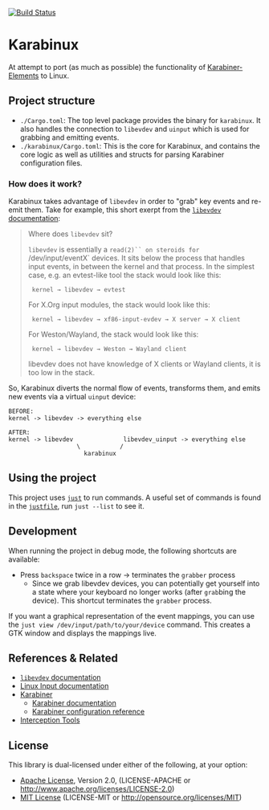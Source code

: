 [![Build Status](https://travis-ci.org/acheronfail/karabinux.svg?branch=master)](https://travis-ci.org/acheronfail/karabinux)

# Karabinux

At attempt to port (as much as possible) the functionality of [Karabiner-Elements] to Linux.

## Project structure

* `./Cargo.toml`: The top level package provides the binary for `karabinux`. It also handles the connection to `libevdev` and `uinput` which is used for grabbing and emitting events.
* `./karabinux/Cargo.toml`: This is the core for Karabinux, and contains the core logic as well as utilities and structs for parsing Karabiner configuration files.

### How does it work?

Karabinux takes advantage of `libevdev` in order to "grab" key events and re-emit them.
Take for example, this short exerpt from the [`libevdev` documentation]:

> Where does `libevdev` sit?
> 
> `libevdev` is essentially a `read(2)`` on steroids for `/dev/input/eventX` devices. It sits below the process that handles input events, in between the kernel and that process. In the simplest case, e.g. an evtest-like tool the stack would look like this:
> 
> ```
>  kernel → libevdev → evtest
> ```
> 
> For X.Org input modules, the stack would look like this:
> 
> ```
>  kernel → libevdev → xf86-input-evdev → X server → X client
> ```
> 
> For Weston/Wayland, the stack would look like this:
> 
> ```
>  kernel → libevdev → Weston → Wayland client
> ```
> 
> libevdev does not have knowledge of X clients or Wayland clients, it is too low in the stack.

So, Karabinux diverts the normal flow of events, transforms them, and emits new events via a virtual `uinput` device:

```
BEFORE:
kernel -> libevdev -> everything else

AFTER:
kernel -> libevdev              libevdev_uinput -> everything else
                   \           /
                     karabinux
```

## Using the project

This project uses [`just`] to run commands.
A useful set of commands is found in the [`justfile`], run `just --list` to see it.

## Development

When running the project in debug mode, the following shortcuts are available:

* Press `backspace` twice in a row -> terminates the `grabber` process
	- Since we grab libevdev devices, you can potentially get yourself into a state where your keyboard no longer works (after `grab`bing the device). This shortcut terminates the `grabber` process.

If you want a graphical representation of the event mappings, you can use the `just view /dev/input/path/to/your/device` command. This creates a GTK window and displays the mappings live. 

## References & Related

* [`libevdev` documentation]
* [Linux Input documentation]
* [Karabiner]
	- [Karabiner documentation]
	- [Karabiner configuration reference]
* [Interception Tools]

## License

This library is dual-licensed under either of the following, at your option:

* [Apache License], Version 2.0, (LICENSE-APACHE or http://www.apache.org/licenses/LICENSE-2.0)
* [MIT License] (LICENSE-MIT or http://opensource.org/licenses/MIT)

[`libevdev` documentation]: https://www.freedesktop.org/software/libevdev/doc/latest/index.html
[Linux Input documentation]: https://www.kernel.org/doc/html/v4.17/input/
[Karabiner-Elements]: https://github.com/tekezo/Karabiner-Elements
[Karabiner]: https://pqrs.org/osx/karabiner/
[Karabiner documentation]: https://pqrs.org/osx/karabiner/json.html
[Karabiner configuration reference]: https://pqrs.org/osx/karabiner/document.html
[Interception Tools]: https://gitlab.com/interception/linux/tools
[`just`]: https://github.com/casey/just
[`justfile`]: ./justfile
[Apache License]: ./LICENSE-APACHE
[MIT License]: ./LICENSE-MIT
